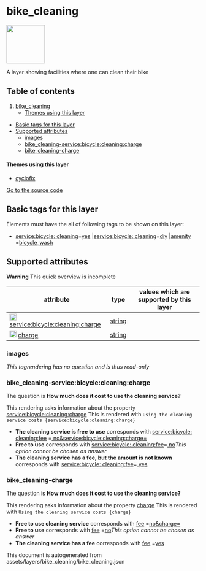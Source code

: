 bike_cleaning
===============



<img src='https://mapcomplete.osm.be/./assets/layers/bike_cleaning/bike_cleaning.svg' height="100px"> 

A layer showing facilities where one can clean their bike

## Table of contents

1. [bike_cleaning](#bike_cleaning)
    * [Themes using this layer](#themes-using-this-layer)

- [Basic tags for this layer](#basic-tags-for-this-layer)
- [Supported attributes](#supported-attributes)
    + [images](#images)
    + [bike_cleaning-service:bicycle:cleaning:charge](#bike_cleaning-servicebicycle:cleaning:charge)
    + [bike_cleaning-charge](#bike_cleaning-charge)

#### Themes using this layer

- [cyclofix](https://mapcomplete.osm.be/cyclofix)

[Go to the source code](../assets/layers/bike_cleaning/bike_cleaning.json)



Basic tags for this layer
---------------------------



Elements must have the all of following tags to be shown on this layer:

- <a href='https://wiki.openstreetmap.org/wiki/Key:service:bicycle:cleaning' target='_blank'>service:bicycle:
  cleaning</a>=<a href='https://wiki.openstreetmap.org/wiki/Tag:service:bicycle:cleaning%3Dyes' target='_blank'>yes</a>
  |<a href='https://wiki.openstreetmap.org/wiki/Key:service:bicycle:cleaning' target='_blank'>service:bicycle:
  cleaning</a>=<a href='https://wiki.openstreetmap.org/wiki/Tag:service:bicycle:cleaning%3Ddiy' target='_blank'>diy</a>
  |<a href='https://wiki.openstreetmap.org/wiki/Key:amenity' target='_blank'>amenity</a>
  =<a href='https://wiki.openstreetmap.org/wiki/Tag:amenity%3Dbicycle_wash' target='_blank'>bicycle_wash</a>

Supported attributes
----------------------



**Warning** This quick overview is incomplete

attribute | type | values which are supported by this layer
----------- | ------ | ------------------------------------------
[<img src='https://mapcomplete.osm.be/assets/svg/statistics.svg' height='18px'>](https://taginfo.openstreetmap.org/keys/service:bicycle:cleaning:charge#values) [service:bicycle:cleaning:charge](https://wiki.openstreetmap.org/wiki/Key:service:bicycle:cleaning:charge) | [string](../SpecialInputElements.md#string) |
[<img src='https://mapcomplete.osm.be/assets/svg/statistics.svg' height='18px'>](https://taginfo.openstreetmap.org/keys/charge#values) [charge](https://wiki.openstreetmap.org/wiki/Key:charge) | [string](../SpecialInputElements.md#string) |

### images

_This tagrendering has no question and is thus read-only_

### bike_cleaning-service:bicycle:cleaning:charge

The question is **How much does it cost to use the cleaning service?**

This rendering asks information about the
property  [service:bicycle:cleaning:charge](https://wiki.openstreetmap.org/wiki/Key:service:bicycle:cleaning:charge)
This is rendered with `Using the cleaning service costs {service:bicycle:cleaning:charge}`

- **The cleaning service is free to use** corresponds
  with <a href='https://wiki.openstreetmap.org/wiki/Key:service:bicycle:cleaning:fee' target='_blank'>service:bicycle:
  cleaning:fee</a>
  =<a href='https://wiki.openstreetmap.org/wiki/Tag:service:bicycle:cleaning:fee%3Dno&service:bicycle:cleaning:charge=' target='_blank'>
  no&service:bicycle:cleaning:charge=</a>
- **Free to use** corresponds
  with <a href='https://wiki.openstreetmap.org/wiki/Key:service:bicycle:cleaning:fee' target='_blank'>service:bicycle:
  cleaning:fee</a>=<a href='https://wiki.openstreetmap.org/wiki/Tag:service:bicycle:cleaning:fee%3Dno' target='_blank'>
  no</a>_This option cannot be chosen as answer_
- **The cleaning service has a fee, but the amount is not known** corresponds
  with <a href='https://wiki.openstreetmap.org/wiki/Key:service:bicycle:cleaning:fee' target='_blank'>service:bicycle:
  cleaning:fee</a>=<a href='https://wiki.openstreetmap.org/wiki/Tag:service:bicycle:cleaning:fee%3Dyes' target='_blank'>
  yes</a>

### bike_cleaning-charge

The question is **How much does it cost to use the cleaning service?**

This rendering asks information about the property  [charge](https://wiki.openstreetmap.org/wiki/Key:charge)
This is rendered with `Using the cleaning service costs {charge}`

- **Free to use cleaning service** corresponds
  with <a href='https://wiki.openstreetmap.org/wiki/Key:fee' target='_blank'>fee</a>
  =<a href='https://wiki.openstreetmap.org/wiki/Tag:fee%3Dno&charge=' target='_blank'>no&charge=</a>
- **Free to use** corresponds with <a href='https://wiki.openstreetmap.org/wiki/Key:fee' target='_blank'>fee</a>
  =<a href='https://wiki.openstreetmap.org/wiki/Tag:fee%3Dno' target='_blank'>no</a>_This option cannot be chosen as
  answer_
- **The cleaning service has a fee** corresponds
  with <a href='https://wiki.openstreetmap.org/wiki/Key:fee' target='_blank'>fee</a>
  =<a href='https://wiki.openstreetmap.org/wiki/Tag:fee%3Dyes' target='_blank'>yes</a>

This document is autogenerated from assets/layers/bike_cleaning/bike_cleaning.json